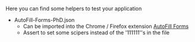 Here you can find some helpers to test your application

- AutoFill-Forms-PhD.json
    - Can be imported into the Chrome / Firefox extension [AutoFill Forms](https://webextension.org/listing/autofill-forms.html)
    - Assert to set some scipers instead of the '111111''s in the file
